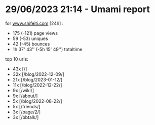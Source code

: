 # 29/06/2023 21:14 - Umami report
for www.shifeiti.com [24h] :

 - 175 (-121) page views
 - 59 (-53) uniques
 - 42 (-45) bounces
 - 1h 37' 43'' (-5h 15' 49'') totaltime


top 10 urls:
 - 43x [/]
 - 32x [/blog/2022-12-09/]
 - 21x [/blog/2023-01-12/]
 - 11x [/blog/2022-12-22/]
 - 9x [/wiki/]
 - 9x [/about/]
 - 5x [/blog/2022-08-22/]
 - 5x [/friends/]
 - 3x [/page/2/]
 - 3x [/bbtalk/]


